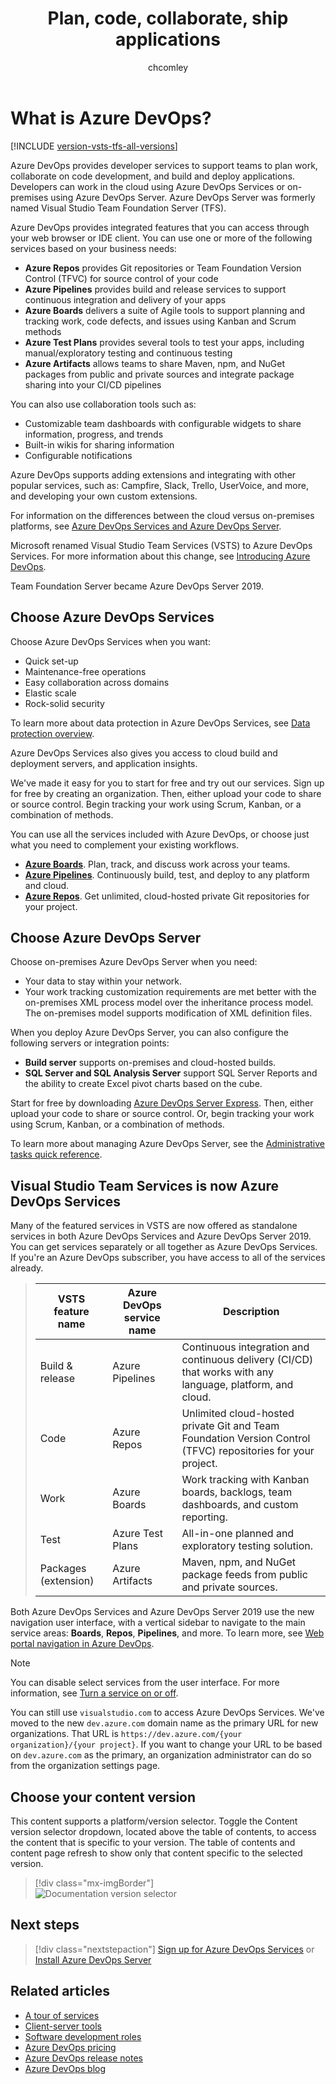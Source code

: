 ﻿---
title: Plan, code, collaborate, ship applications
titleSuffix: Azure DevOps 
ms.custom: seodec18
description: Get an integrated set of features to help you plan, code, collaborate, and ship your applications faster.
ms.technology: devops-new-user
ms.assetid:  
ms.author: chcomley
author: chcomley
ms.date: 11/08/2019
ms.topic: overview
monikerRange: '>= tfs-2013'
---

# What is Azure DevOps?

[!INCLUDE [version-vsts-tfs-all-versions](../includes/version-vsts-tfs-all-versions.md)]

Azure DevOps provides developer services to support teams to plan work, collaborate on code development, and build and deploy applications. Developers can work in the cloud using Azure DevOps Services or on-premises using Azure DevOps Server. Azure DevOps Server was formerly named Visual Studio Team Foundation Server (TFS).

Azure DevOps provides integrated features that you can access through your web browser or IDE client. You can use one or more of the following services based on your business needs:

* **Azure Repos** provides Git repositories or Team Foundation Version Control (TFVC) for source control of your code
* **Azure Pipelines** provides build and release services to support continuous integration and delivery of your apps
* **Azure Boards** delivers a suite of Agile tools to support planning and tracking work, code defects, and issues using Kanban and Scrum methods
* **Azure Test Plans** provides several tools to test your apps, including manual/exploratory testing and continuous testing
* **Azure Artifacts** allows teams to share Maven, npm, and NuGet packages from public and private sources and integrate package sharing into your CI/CD pipelines

You can also use collaboration tools such as:

* Customizable team dashboards with configurable widgets to share information, progress, and trends
* Built-in wikis for sharing information
* Configurable notifications

Azure DevOps supports adding extensions and integrating with other popular services, such as: Campfire, Slack, Trello, UserVoice, and more, and developing your own custom extensions.

For information on the differences between the cloud versus on-premises platforms, see [Azure DevOps Services and Azure DevOps Server](about-azure-devops-services-tfs.md).

<a name="name-changes"></a>Microsoft renamed Visual Studio Team Services (VSTS) to Azure DevOps Services. For more information about this change, see [Introducing Azure DevOps](https://aka.ms/azurevsts).

Team Foundation Server became Azure DevOps Server 2019.

## Choose Azure DevOps Services

Choose Azure DevOps Services when you want:

* Quick set-up
* Maintenance-free operations
* Easy collaboration across domains
* Elastic scale
* Rock-solid security

To learn more about data protection in Azure DevOps Services, see [Data protection overview](../organizations/security/data-protection.md).

Azure DevOps Services also gives you access to cloud build and deployment servers, and application insights.

We've made it easy for you to start for free and try out our services. Sign up for free by creating an organization. Then, either upload your code to share or source control. Begin tracking your work using Scrum, Kanban, or a combination of methods.

You can use all the services included with Azure DevOps, or choose just what you need to complement your existing workflows.

* **[Azure Boards](https://azure.microsoft.com/services/devops/boards/)**. Plan, track, and discuss work across your teams.
* **[Azure Pipelines](https://azure.microsoft.com/services/devops/pipelines/)**. Continuously build, test, and deploy to any platform and cloud.
* **[Azure Repos](https://azure.microsoft.com/services/devops/repos/)**. Get unlimited, cloud-hosted private Git repositories for your project.

## Choose Azure DevOps Server

Choose on-premises Azure DevOps Server when you need:

* Your data to stay within your network.
* Your work tracking customization requirements are met better with the on-premises XML process model over the inheritance process model. The on-premises model supports modification of XML definition files.

When you deploy Azure DevOps Server, you can also configure the following servers or integration points:

* **Build server** supports on-premises and cloud-hosted builds.
* **SQL Server and SQL Analysis Server** support SQL Server Reports and the ability to create Excel pivot charts based on the cube.

Start for free by downloading [Azure DevOps Server Express](https://go.microsoft.com/fwlink/?LinkId=2041269&clcid=0x409). Then, either upload your code to share or source control. Or, begin tracking your work using Scrum, Kanban, or a combination of methods.

To learn more about managing Azure DevOps Server, see the [Administrative tasks quick reference](/azure/devops/server/admin/admin-quick-ref).

## Visual Studio Team Services is now Azure DevOps Services<a id="vsts" />

Many of the featured services in VSTS are now offered as standalone services in both Azure DevOps Services and Azure DevOps Server 2019. You can get services separately or all together as Azure DevOps Services. If you're an Azure DevOps subscriber, you have access to all of the services already.

> | VSTS feature name    | Azure DevOps service name | Description                                                                                                  |
> | -------------------- | ------------------------- | ------------------------------------------------------------------------------------------------------------ |
> | Build & release      | Azure Pipelines           | Continuous integration and continuous delivery (CI/CD) that works with any language, platform, and cloud.    |
> | Code                 | Azure Repos               | Unlimited cloud-hosted private Git and Team Foundation Version Control (TFVC) repositories for your project. |
> | Work                 | Azure Boards              | Work tracking with Kanban boards, backlogs, team dashboards, and custom reporting.                           |
> | Test                 | Azure Test Plans          | All-in-one planned and exploratory testing solution.                                                         |
> | Packages (extension) | Azure Artifacts           | Maven, npm, and NuGet package feeds from public and private sources.                                         |

Both Azure DevOps Services and Azure DevOps Server 2019 use the new navigation user interface, with a vertical sidebar to navigate to the main service areas: **Boards**, **Repos**, **Pipelines**, and more. To learn more, see [Web portal navigation in Azure DevOps](../project/navigation/index.md).

> [!NOTE]
> You can disable select services from the user interface. For more information, see [Turn a service on or off](../organizations/settings/set-services.md).

You can still use `visualstudio.com` to access Azure DevOps Services. We've moved to the new `dev.azure.com` domain name as the primary URL for new organizations. That URL is `https://dev.azure.com/{your organization}/{your project}`. If you want to change your URL to be based on `dev.azure.com` as the primary, an organization administrator can do so from the organization settings page.

## Choose your content version

This content supports a platform/version selector. Toggle the Content version selector dropdown, located above the table of contents, to access the content that is specific to your version. The table of contents and content page refresh to show only that content specific to the selected version.

> [!div class="mx-imgBorder"]  
> ![Documentation version selector](../media/version-selector.png)

## Next steps

> [!div class="nextstepaction"]
> [Sign up for Azure DevOps Services](sign-up-invite-teammates.md) or [Install Azure DevOps Server](/azure/devops/server/install/single-server)

## Related articles

* [A tour of services](services.md)
* [Client-server tools](tools.md)
* [Software development roles](roles.md)
* [Azure DevOps pricing](https://azure.microsoft.com/pricing/details/devops/azure-devops-services/)
* [Azure DevOps release notes](/azure/devops/release-notes/index)
* [Azure DevOps blog](https://blogs.msdn.microsoft.com/devops/)

<!---
[Small teams can start for free!](https://visualstudio.microsoft.com/products/visual-studio-team-services-vs.aspx)  
[DevOps overview for Azure DevOps Services and TFS](index.md)


[![Sign up for Azure DevOps Services](media/what-is-vsts-sign-up-step-1.png)](sign-up-invite-teammates.md)[![Add code to repository](media/what-is-vsts-add-code-ide-step-2.png)](code-with-git.md)

*(c) 2016 Microsoft Corporation. All rights reserved. This document is
provided "as-is." Information and views expressed in this document,
including URL and other Internet Web site references, may change without
notice. You bear the risk of using it.*

*This document does not provide you with any legal rights to any
intellectual property in any Microsoft product. You may copy and use
this document for your internal, reference purposes.*
-->
